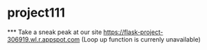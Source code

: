 # project111

*** Take a sneak peak at our site
https://flask-project-306919.wl.r.appspot.com (Loop up function is currenly unavailable)
